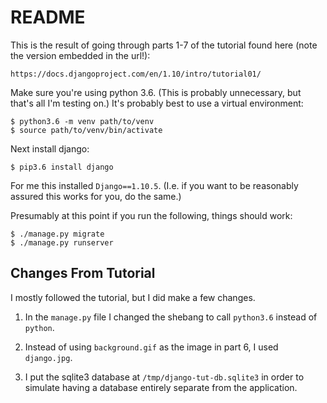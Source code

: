 README
======

This is the result of going through parts 1-7 of the tutorial found here (note
the version embedded in the url!):

    https://docs.djangoproject.com/en/1.10/intro/tutorial01/

Make sure you're using python 3.6. (This is probably unnecessary, but that's
all I'm testing on.) It's probably best to use a virtual environment:

```
$ python3.6 -m venv path/to/venv
$ source path/to/venv/bin/activate
```

Next install django:

```
$ pip3.6 install django
```

For me this installed `Django==1.10.5`. (I.e. if you want to be reasonably
assured this works for you, do the same.)

Presumably at this point if you run the following, things should work:

```
$ ./manage.py migrate
$ ./manage.py runserver
```

Changes From Tutorial
---------------------

I mostly followed the tutorial, but I did make a few changes.

1. In the `manage.py` file I changed the shebang to call `python3.6` instead of
`python`.

2. Instead of using `background.gif` as the image in part 6, I used
`django.jpg`.

3. I put the sqlite3 database at `/tmp/django-tut-db.sqlite3` in order to
simulate having a database entirely separate from the application.
